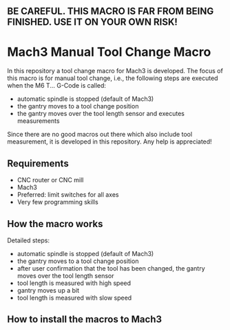 ## BE CAREFUL. THIS MACRO IS FAR FROM BEING FINISHED. USE IT ON YOUR OWN RISK!

# Mach3 Manual Tool Change Macro
In this repository a tool change macro for Mach3 is developed. The focus of this macro is for manual tool change, i.e., the following steps are executed when the M6 T... G-Code is called:
* automatic spindle is stopped (default of Mach3)
* the gantry moves to a tool change position
* the gantry moves over the tool length sensor and executes measurements

Since there are no good macros out there which also include tool measurement, it is developed in this repository. Any help is appreciated!

## Requirements
* CNC router or CNC mill
* Mach3
* Preferred: limit switches for all axes
* Very few programming skills

## How the macro works
Detailed steps:
* automatic spindle is stopped (default of Mach3)
* the gantry moves to a tool change position
* after user confirmation that the tool has been changed, the gantry moves over the tool length sensor
* tool length is measured with high speed
* gantry moves up a bit
* tool length is measured with slow speed

## How to install the macros to Mach3
